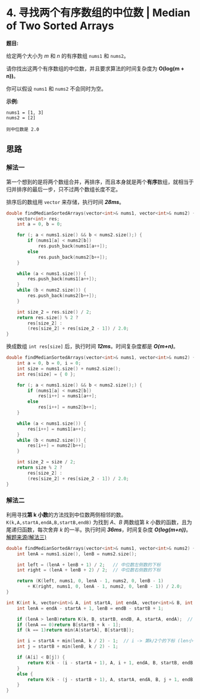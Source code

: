 # 4. 寻找两个有序数组的中位数 | Median of Two Sorted Arrays

**题目:**

给定两个大小为 *m* 和 *n* 的有序数组 `nums1` 和 `nums2`。

请你找出这两个有序数组的中位数，并且要求算法的时间复杂度为 **O(log(m + n))**。

你可以假设 `nums1` 和 `nums2` 不会同时为空。

**示例:**

```
nums1 = [1, 3]
nums2 = [2]

则中位数是 2.0
```

## 思路

### 解法一

第一个想到的是将两个数组合并，再排序，而且本身就是两个**有序**数组，就相当于归并排序的最后一步，只不过两个数组长度不定。

排序后的数组用 `vector` 来存储，执行时间 ***28ms***。

```cpp
double findMedianSortedArrays(vector<int>& nums1, vector<int>& nums2) {
    vector<int> res;
    int a = 0, b = 0;

    for (; a < nums1.size() && b < nums2.size();) {
        if (nums1[a] < nums2[b])
            res.push_back(nums1[a++]);
        else
            res.push_back(nums2[b++]);
    }

    while (a < nums1.size()) {
        res.push_back(nums1[a++]);
    }
    while (b < nums2.size()) {
        res.push_back(nums2[b++]);
    }

    int size_2 = res.size() / 2;
    return res.size() % 2 ?
        res[size_2] :
        (res[size_2] + res[size_2 - 1]) / 2.0;
}
```

换成数组 `int res[size]` 后，执行时间 ***12ms***。时间复杂度都是 ***O(m+n)***。

```cpp
double findMedianSortedArrays(vector<int>& nums1, vector<int>& nums2) {
    int a = 0, b = 0, i = 0;
    int size = nums1.size() + nums2.size();
    int res[size] = { 0 };

    for (; a < nums1.size() && b < nums2.size();) {
        if (nums1[a] < nums2[b])
            res[i++] = nums1[a++];
        else
            res[i++] = nums2[b++];
    }

    while (a < nums1.size()) {
        res[i++] = nums1[a++];
    }
    while (b < nums2.size()) {
        res[i++] = nums2[b++];
    }

    int size_2 = size / 2;
    return size % 2 ?
        res[size_2] :
        (res[size_2] + res[size_2 - 1]) / 2.0;
}
```

### 解法二

利用寻找**第 k 小数**的方法找到中位数两侧相邻的数。`K(k,A,startA,endA,B,startB,endB)` 为找到 *A*、*B* 两数组第 *k* 小数的函数，且为尾递归函数，每次舍弃 *k* 的一半。执行时间 ***36ms***，时间复杂度 ***O(log(m+n))***。[解题来源(解法三)](https://leetcode-cn.com/problems/median-of-two-sorted-arrays/solution/xiang-xi-tong-su-de-si-lu-fen-xi-duo-jie-fa-by-w-2/)

```cpp
double findMedianSortedArrays(vector<int>& nums1, vector<int>& nums2) {
    int lenA = nums1.size(), lenB = nums2.size();

    int left = (lenA + lenB + 1) / 2;	// 中位数左侧数的下标
    int right = (lenA + lenB + 2) / 2;	// 中位数右侧数的下标

    return (K(left, nums1, 0, lenA - 1, nums2, 0, lenB - 1) 
        + K(right, nums1, 0, lenA - 1, nums2, 0, lenB - 1)) / 2.0;
}

int K(int k, vector<int>& A, int startA, int endA, vector<int>& B, int startB, int endB) {
    int lenA = endA - startA + 1, lenB = endB - startB + 1;

    if (lenA > lenB)return K(k, B, startB, endB, A, startA, endA);	// 保证 A 长度较小
    if (lenA == 0)return B[startB + k - 1];
    if (k == 1)return min(A[startA], B[startB]);

    int i = startA + min(lenA, k / 2) - 1;	// i -> 第k/2个的下标 (len小于此数时 i取尾数)
    int j = startB + min(lenB, k / 2) - 1;	

    if (A[i] < B[j]) {
        return K(k - (i - startA + 1), A, i + 1, endA, B, startB, endB);
    }
    else {
        return K(k - (j - startB + 1), A, startA, endA, B, j + 1, endB);
    }
}
```

